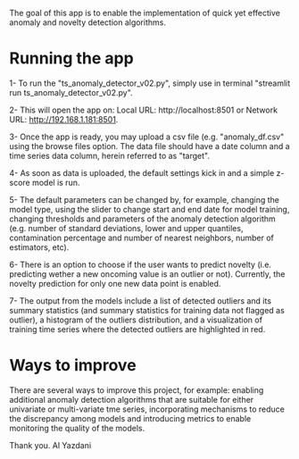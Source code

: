 The goal of this app is to enable the implementation of quick yet effective anomaly and novelty detection algorithms. 


# Running the app

1- To run the "ts_anomaly_detector_v02.py", simply use in terminal "streamlit run ts_anomaly_detector_v02.py". 

2- This will open the app on: Local URL: http://localhost:8501 or Network URL: http://192.168.1.181:8501. 

3- Once the app is ready, you may upload a csv file (e.g. "anomaly_df.csv" using the browse files option. 
The data file should have a date column and a time series data column, herein referred to as "target". 

4- As soon as data is uploaded, the default settings kick in and a simple z-score model is run. 

5- The default parameters can be changed by, for example, changing the model type, using the slider to change start and end date for model training, changing thresholds and parameters of the anomaly detection algorithm (e.g. number of standard deviations, lower and upper quantiles, contamination percentage and number of nearest neighbors, number of estimators, etc). 

6- There is an option to choose if the user wants to predict novelty (i.e. predicting wether a new oncoming value is an outlier or not). Currently, the novelty prediction for only one new data point is enabled.  
 
7- The output from the models include a list of detected outliers and its summary statistics (and summary statistics for training data not flagged as outlier), a histogram of the outliers distribution, and a visualization of training time series where the detected outliers are highlighted in red. 

# Ways to improve 
There are several ways to improve this project, for example: enabling additional anomaly detection algorithms that are suitable for either univariate or multi-variate tme series, incorporating mechanisms to reduce the discrepancy among models and introducing metrics to enable monitoring the quality of the models. 

Thank you.
Al Yazdani


